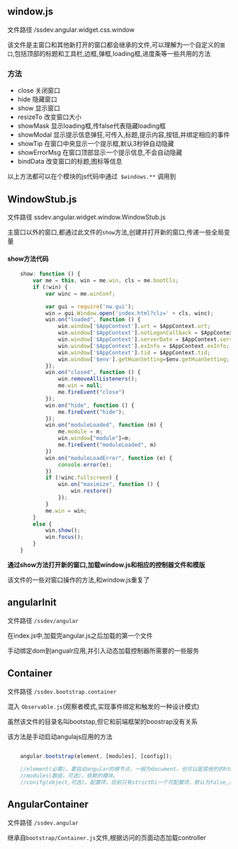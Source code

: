 ## window.js

文件路径 /ssdev.angular.widget.css.window

该文件是主窗口和其他新打开的窗口都会继承的文件,可以理解为一个自定义的`窗口`,包括顶部的标题和工具栏,边框,弹框,loading框,进度条等一些共用的方法



### 方法

- close 关闭窗口
- hide	隐藏窗口
- show	显示窗口
- resizeTo	改变窗口大小
- showMask	显示loading框,传false代表隐藏loading框
- showModal	显示提示信息弹狂,可传入,标题,提示内容,按钮,并绑定相应的事件
- showTip	在窗口中央显示一个提示框,默认3秒钟自动隐藏
- showErrorMsg	在窗口顶部显示一个提示信息,不会自动隐藏
- bindData		改变窗口的标题,图标等信息

以上方法都可以在个模块的js代码中通过` $windows.**` 调用到

## WindowStub.js

文件路径 ssdev.angular.widget.window.WindowStub.js

主窗口以外的窗口,都通过此文件的`show`方法,创建并打开新的窗口,传递一些全局变量

#### show方法代码
```javascript
  	show: function () {
        var me = this, win = me.win, cls = me.bootCls;
        if (!win) {
            var winc = me.winConf;

            var gui = require('nw.gui');
            win = gui.Window.open('index.html?clz=' + cls, winc);
            win.on("loaded", function () {
                win.window['$AppContext'].urt = $AppContext.urt;
                win.window['$AppContext'].notLogonCallback = $AppContext.notLogonCallback;
                win.window['$AppContext'].serverDate = $AppContext.serverDate;
                win.window['$AppContext'].exInfo = $AppContext.exInfo;
                win.window['$AppContext'].tid = $AppContext.tid;
                win.window['$env'].getHuanSetting=$env.getHuanSetting;
            });
            win.on("closed", function () {
                win.removeAllListeners();
                me.win = null;
                me.fireEvent("close")
            });
            win.on("hide", function () {
                me.fireEvent("hide");
            });
            win.on("moduleLoaded", function (m) {
                me.module = m;
                win.window["module"]=m;
                me.fireEvent("moduleLoaded", m)
            })
            win.on("moduleLoadError", function (e) {
                console.error(e);
            })
            if (!winc.fullscreen) {
                win.on("maximize", function () {
                    win.restore()
                });
            }
            me.win = win;
        }
        else {
            win.show();
            win.focus();
        }
    }
```

**通过show方法打开新的窗口,加载window.js和相应的控制器文件和模版**

该文件的一些对窗口操作的方法,和window.js重复了



## angularInit

文件路径 `/ssdev/angular`

在index.js中,加载完angular.js之后加载的第一个文件

手动绑定dom到angualr应用,并引入动态加载控制器所需要的一些服务

## Container

文件路径 `/ssdev.bootstrap.container`


混入 `Observable.js`(观察者模式,实现事件绑定和触发的一种设计模式)

虽然该文件的目录名叫bootstap,但它和前端框架的boostrap没有关系

该方法是手动启动angulajs应用的方法

```javascript

	angular.bootstrap(element, [modules], [config]);
	
	//element(必需)。要启动angular的根节点，一般为document，也可以是其他的的html的dom。
	//modules(数组，可选)。依赖的模块。
	//conifg(object,可选)。配置项，目前只有strictDi一个可配置项，默认为false,是否开启辅助debug。

```

## AngularContainer

文件路径 `/ssdev.angular`

继承自`bootstrap/Container.js`文件,根据访问的页面动态加载controller
